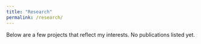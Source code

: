 ```yaml
---
title: "Research"
permalink: /research/
---
```


Below are a few projects that reflect my interests. No publications listed yet.

